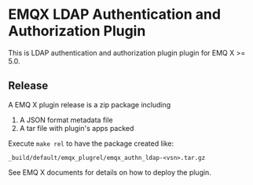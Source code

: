 # EMQX LDAP Authentication and Authorization Plugin

This is LDAP authentication and authorization plugin plugin for EMQ X >= 5.0.

## Release

A EMQ X plugin release is a zip package including

1. A JSON format metadata file
2. A tar file with plugin's apps packed

Execute `make rel` to have the package created like:

```
_build/default/emqx_plugrel/emqx_authn_ldap-<vsn>.tar.gz
```
See EMQ X documents for details on how to deploy the plugin.
